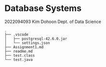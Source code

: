 # Database Systems
2022094093 Kim Dohoon
Dept. of Data Science

```
.
├── .vscode
│   ├── postgresql-42.6.0.jar
│   └── settings.json
├── Assignment1.md
├── readme.md
├── test.class
└── test.java
```